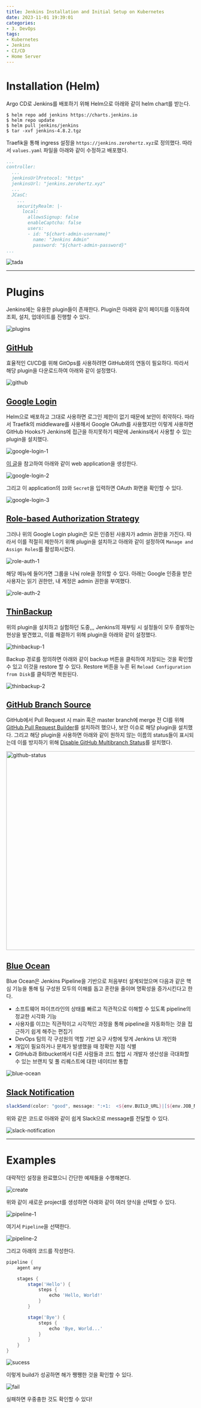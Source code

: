 ```yaml
---
title: Jenkins Installation and Initial Setup on Kubernetes
date: 2023-11-01 19:39:01
categories:
- 3. DevOps
tags:
- Kubernetes
- Jenkins
- CI/CD
- Home Server
---
```

# Installation (Helm)

Argo CD로 Jenkins를 배포하기 위해 Helm으로 아래와 같이 helm chart를 받는다.

```
$ helm repo add jenkins https://charts.jenkins.io
$ helm repo update
$ helm pull jenkins/jenkins
$ tar -xvf jenkins-4.8.2.tgz
```

Traefik을 통해 ingress 설정을 `https://jenkins.zerohertz.xyz`로 정의했다.
따라서 `values.yaml` 파일을 아래와 같이 수정하고 배포했다.

```yaml values.yaml
...
controller:
  ...
  jenkinsUrlProtocol: "https"
  jenkinsUrl: "jenkins.zerohertz.xyz"
  ...
  JCasC:
    ...
    securityRealm: |-
      local:
        allowsSignup: false
        enableCaptcha: false
        users:
        - id: "${chart-admin-username}"
          name: "Jenkins Admin"
          password: "${chart-admin-password}"
...
```

![tada](/images/jenkins-init/tada.png)

<!-- More -->

---

# Plugins

Jenkins에는 유용한 plugin들이 존재한다.
Plugin은 아래와 같이 페이지를 이동하여 조회, 설치, 업데이트를 진행할 수 있다.

![plugins](/images/jenkins-init/plugins.png)

## [GitHub](https://plugins.jenkins.io/github/)

효율적인 CI/CD를 위해 GitOps를 사용하려면 GitHub와의 연동이 필요하다.
따라서 해당 plugin을 다운로드하여 아래와 같이 설정했다.

![github](/images/jenkins-init/github.png)

## [Google Login](https://plugins.jenkins.io/google-login/)

Helm으로 배포하고 그대로 사용하면 로그인 제한이 없기 때문에 보안이 취약하다.
따라서 Traefik의 middleware를 사용해서 Google OAuth를 사용했지만 이렇게 사용하면 GitHub Hooks가 Jenkins에 접근을 하지못하기 때문에 Jenkins에서 사용할 수 있는 plugin을 설치했다.

![google-login-1](/images/jenkins-init/google-login-1.png)

[이 글](https://zerohertz.github.io/traefik-oauth/)을 참고하여 아래와 같이 web application을 생성한다.

![google-login-2](/images/jenkins-init/google-login-2.png)

그리고 이 application의 `ID`와 `Secret`을 입력하면 OAuth 화면을 확인할 수 있다.

![google-login-3](/images/jenkins-init/google-login-3.png)

## [Role-based Authorization Strategy](https://plugins.jenkins.io/role-strategy/)

그러나 위의 Google Login plugin은 모든 인증된 사용자가 admin 권한을 가진다.
따라서 이를 적절히 제한하기 위해 plugin을 설치하고 아래와 같이 설정하여 `Manage and Assign Roles`를 활성화시켰다.

![role-auth-1](/images/jenkins-init/role-auth-1.png)

해당 메뉴에 들어가면 그룹을 나눠 role을 정의할 수 있다.
아래는 Google 인증을 받은 사용자는 읽기 권한만, 내 계정은 admin 권한을 부여했다.

![role-auth-2](/images/jenkins-init/role-auth-2.png)

## [ThinBackup](https://plugins.jenkins.io/thinBackup/)

위의 plugin을 설치하고 실험하던 도중,,, Jenkins의 재부팅 시 설정들이 모두 증발하는 현상을 발견했고, 이를 해결하기 위해 plugin을 아래와 같이 설정했다.

![thinbackup-1](/images/jenkins-init/thinbackup-1.png)

Backup 경로를 정의하면 아래와 같이 backup 버튼을 클릭하여 저장되는 것을 확인할 수 있고 이것을 restore 할 수 있다.
Restore 버튼을 누른 뒤 `Reload Configuration from Disk`를 클릭하면 복원된다.

![thinbackup-2](/images/jenkins-init/thinbackup-2.png)

## [GitHub Branch Source](https://plugins.jenkins.io/github-branch-source/)

GitHub에서 Pull Request 시 main 혹은 master branch에 merge 전 CI를 위해 [GitHub Pull Request Builder](https://plugins.jenkins.io/ghprb/)를 설치하려 했으나, 보안 이슈로 해당 plugin을 설치했다.
그리고 해당 plugin을 사용하면 아래와 같이 원하지 않는 이름의 status들이 표시되는데 이를 방지하기 위해 [Disable GitHub Multibranch Status](https://github.com/jenkinsci/disable-github-multibranch-status-plugin)를 설치했다.

<img src="/images/jenkins-init/github-status.png" alt="github-status" width="530" />

## [Blue Ocean](https://plugins.jenkins.io/blueocean/)

Blue Ocean은 Jenkins Pipeline을 기반으로 처음부터 설계되었으며 다음과 같은 핵심 기능을 통해 팀 구성원 모두의 이해를 돕고 혼란을 줄이며 명확성을 증가시킨다고 한다.

- 소프트웨어 파이프라인의 상태를 빠르고 직관적으로 이해할 수 있도록 pipeline의 정교한 시각화 기능
- 사용자를 이끄는 직관적이고 시각적인 과정을 통해 pipeline을 자동화하는 것을 접근하기 쉽게 해주는 편집기
- DevOps 팀의 각 구성원의 역할 기반 요구 사항에 맞게 Jenkins UI 개인화
- 개입이 필요하거나 문제가 발생했을 때 정확한 지점 식별
- GitHub과 Bitbucket에서 다른 사람들과 코드 협업 시 개발자 생산성을 극대화할 수 있는 브랜치 및 풀 리퀘스트에 대한 네이티브 통합

![blue-ocean](/images/jenkins-init/blue-ocean.png)

## [Slack Notification](https://plugins.jenkins.io/slack/)

```groovy Jenkinsfile
slackSend(color: "good", message: ":+1:  <${env.BUILD_URL}|[${env.JOB_NAME}: ${STAGE_NAME}]> SUCCESS\nBRANCH NAME: ${env.BRANCH_NAME}\nCHANGE TARGET: ${env.CHANGE_TARGET}\nCommit Message:  ${commitMessage}")
```

위와 같은 코드로 아래와 같이 쉽게 Slack으로 message를 전달할 수 있다.

![slack-notification](/images/jenkins-init/slack-notification.png)

---

# Examples

대략적인 설정을 완료했으니 간단한 예제들을 수행해본다.

![create](/images/jenkins-init/create.png)

위와 같이 새로운 project를 생성하면 아래와 같이 여러 양식을 선택할 수 있다.

![pipeline-1](/images/jenkins-init/pipeline-1.png)

여기서 `Pipeline`을 선택한다.

![pipeline-2](/images/jenkins-init/pipeline-2.png)

그리고 아래의 코드를 작성한다.

```groovy
pipeline {
    agent any

    stages {
        stage('Hello') {
            steps {
                echo 'Hello, World!'
            }
        }

        stage('Bye') {
            steps {
                echo 'Bye, World...'
            }
        }
    }
}
```

![sucess](/images/jenkins-init/sucess.png)

이렇게 build가 성공하면 해가 쨍쨍한 것을 확인할 수 있다.

![fail](/images/jenkins-init/fail.png)

실패하면 우중충한 것도 확인할 수 있다!